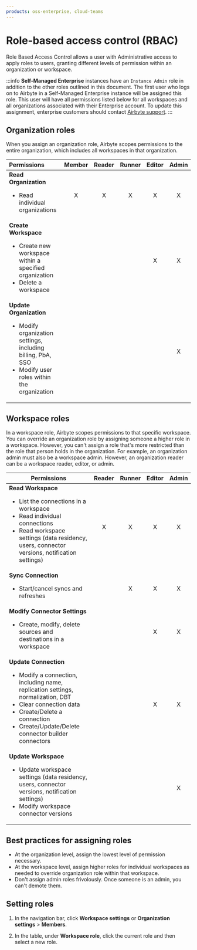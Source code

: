 ```yaml
---
products: oss-enterprise, cloud-teams
---
```


# Role-based access control (RBAC)

Role Based Access Control allows a user with Administrative access to apply roles to users, granting different levels of permission within an organization or workspace.

:::info
**Self-Managed Enterprise** instances have an `Instance Admin` role in addition to the other roles outlined in this document. The first user who logs on to Airbyte in a Self-Managed Enterprise instance will be assigned this role. This user will have all permissions listed below for all workspaces and all organizations associated with their Enterprise account. To update this assignment, enterprise customers should contact [Airbyte support](https://support.airbyte.com/hc/en-us).
:::

## Organization roles

When you assign an organization role, Airbyte scopes permissions to the entire organization, which includes all workspaces in that organization.

| Permissions                                                                                                                                                | Member | Reader | Runner | Editor | Admin |
| :--------------------------------------------------------------------------------------------------------------------------------------------------------- | :----: | :----: | :----: | :----: | :---: |
| **Read Organization**<br /><ul><li>Read individual organizations</li></ul>                                                                                 |   X    |   X    |   X    |   X    |   X   |
| **Create Workspace**<br /><ul><li>Create new workspace within a specified organization</li><li>Delete a workspace</li></ul>                                 |        |        |        |   X    |   X   |
| **Update Organization**<br /><ul><li>Modify organization settings, including billing, PbA, SSO</li><li>Modify user roles within the organization</li></ul> |        |        |        |        |   X   |

## Workspace roles

In a workspace role, Airbyte scopes permissions to that specific workspace. You can override an organization role by assigning someone a higher role in a workspace. However, you can't assign a role that's more restricted than the role that person holds in the organization. For example, an organization admin must also be a workspace admin. However, an organization reader can be a workspace reader, editor, or admin.

| Permissions                                                                                                                                                                                                                                            | Reader | Runner | Editor | Admin |
| ------------------------------------------------------------------------------------------------------------------------------------------------------------------------------------------------------------------------------------------------------ | :----: | :----: | :----: | :---: |
| **Read Workspace**<br /><ul><li>List the connections in a workspace</li><li>Read individual connections</li><li>Read workspace settings (data residency, users, connector versions, notification settings)</li></ul>                                    |   X    |   X    |   X    |   X   |
| **Sync Connection**<br /><ul><li>Start/cancel syncs and refreshes</li></ul>                                                                                                                                                                            |        |   X    |   X    |   X   |
| **Modify Connector Settings**<br /><ul><li>Create, modify, delete  sources and destinations in a workspace</li></ul>                                                                                                                                   |        |        |   X    |   X   |
| **Update Connection**<br /><ul><li>Modify a connection, including name, replication settings, normalization, DBT</li><li>Clear connection data</li><li>Create/Delete a connection</li><li> Create/Update/Delete connector builder connectors</li></ul> |        |        |   X    |   X   |
| **Update Workspace**<br /><ul><li> Update workspace settings (data residency, users, connector versions, notification settings)</li><li> Modify workspace connector versions</li></ul>                                                                  |        |        |        |   X   |

## Best practices for assigning roles

- At the organization level, assign the lowest level of permission necessary.
- At the workspace level, assign higher roles for individual workspaces as needed to override organization role within that workspace.
- Don't assign admin roles frivolously. Once someone is an admin, you can't demote them.

## Setting roles

<Arcade id="pYZ3aHWlV4kJatJG2dJN" title="Organization Permissions" paddingBottom="calc(61.37931034482759% + 41px)" />

1. In the navigation bar, click **Workspace settings** or **Organization settings** > **Members**.

2. In the table, under **Workspace role**, click the current role and then select a new role.
